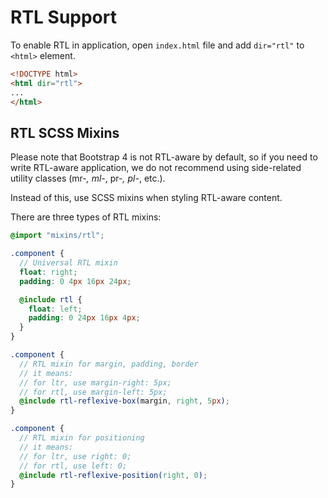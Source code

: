 # RTL Support

To enable RTL in application, open `index.html` file
and add `dir="rtl"` to `<html>` element.

```html
<!DOCTYPE html>
<html dir="rtl">
...
</html>
```

## RTL SCSS Mixins

Please note that Bootstrap 4 is not RTL-aware by default,
so if you need to write RTL-aware application, we do not recommend
using side-related utility classes (mr-*, ml-*, pr-*, pl-*, etc.).

Instead of this, use SCSS mixins when styling RTL-aware
content.

There are three types of RTL mixins:

```scss
@import "mixins/rtl";

.component {
  // Universal RTL mixin
  float: right;
  padding: 0 4px 16px 24px;

  @include rtl {
    float: left;
    padding: 0 24px 16px 4px;
  }
}

.component {
  // RTL mixin for margin, padding, border
  // it means:
  // for ltr, use margin-right: 5px;
  // for rtl, use margin-left: 5px;
  @include rtl-reflexive-box(margin, right, 5px);
}

.component {
  // RTL mixin for positioning
  // it means:
  // for ltr, use right: 0;
  // for rtl, use left: 0;
  @include rtl-reflexive-position(right, 0);
}
